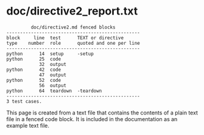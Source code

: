 # doc/directive2_report.txt
~~~
         doc/directive2.md fenced blocks
-------------------------------------------------
block     line  test      TEXT or directive
type    number  role      quoted and one per line
-------------------------------------------------
python      14  setup     -setup
python      25  code
            32  output
python      42  code
            47  output
python      52  code
            56  output
python      64  teardown  -teardown
-------------------------------------------------
3 test cases.
~~~
This page is created from a text file that contains the contents
of a plain text file in a fenced code block.
It is included in the documentation as an example text file.
